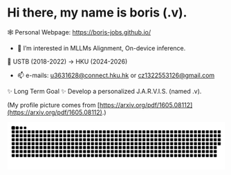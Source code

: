 # Hi there, my name is boris (.v).

🕸️ Personal Webpage: https://boris-jobs.github.io/  


- 👀 $\text{I’m interested in MLLMs Alignment, On-device inference.}$


👋 $\text{USTB (2018-2022) -> HKU (2024-2026)}$  

- 📫 e-mails: u3631628@connect.hku.hk or cz1322553126@gmail.com

✨ Long Term Goal ✨ Develop a personalized J.A.R.V.I.S. (named $\text{.v}$).

(My profile picture comes from [https://arxiv.org/pdf/1605.08112](https://arxiv.org/pdf/1605.08112).)


<div align="center">

<picture>
  <source media="(prefers-color-scheme: dark)" srcset="https://raw.githubusercontent.com/Boris-Jobs/Boris-Jobs/output/github-contribution-grid-snake-dark.svg">
  <source media="(prefers-color-scheme: light)" srcset="https://raw.githubusercontent.com/Boris-Jobs/Boris-Jobs/output/github-contribution-grid-snake.svg">
  <img alt="github contribution grid snake animation" src="https://raw.githubusercontent.com/Boris-Jobs/Boris-Jobs/output/github-contribution-grid-snake.svg">
</picture>


</div>
